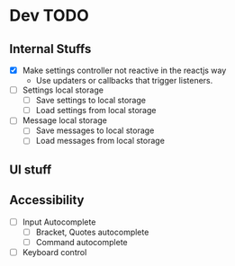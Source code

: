 # Dev TODO

## Internal Stuffs

- [x] Make settings controller not reactive in the reactjs way
  - Use updaters or callbacks that trigger listeners.
- [ ] Settings local storage
  - [ ] Save settings to local storage
  - [ ] Load settings from local storage
- [ ] Message local storage
  - [ ] Save messages to local storage
  - [ ] Load messages from local storage

## UI stuff

## Accessibility

- [ ] Input Autocomplete
  - [ ] Bracket, Quotes autocomplete
  - [ ] Command autocomplete
- [ ] Keyboard control
